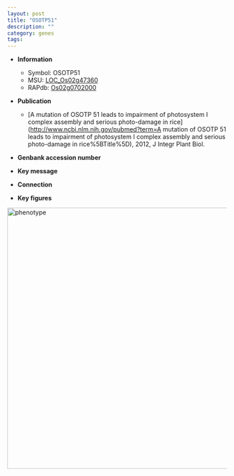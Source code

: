 ```yaml
---
layout: post
title: "OSOTP51"
description: ""
category: genes
tags: 
---
```


* **Information**  
    + Symbol: OSOTP51  
    + MSU: [LOC_Os02g47360](http://rice.plantbiology.msu.edu/cgi-bin/ORF_infopage.cgi?orf=LOC_Os02g47360)  
    + RAPdb: [Os02g0702000](http://rapdb.dna.affrc.go.jp/viewer/gbrowse_details/irgsp1?name=Os02g0702000)  

* **Publication**  
    + [A mutation of OSOTP 51 leads to impairment of photosystem I complex assembly and serious photo-damage in rice](http://www.ncbi.nlm.nih.gov/pubmed?term=A mutation of OSOTP 51 leads to impairment of photosystem I complex assembly and serious photo-damage in rice%5BTitle%5D), 2012, J Integr Plant Biol.

* **Genbank accession number**  

* **Key message**  

* **Connection**  

* **Key figures**  
<img src="http://funRiceGenes.github.io/images/OSOTP51.pheno.png" alt="phenotype"  style="width: 600px;"/>



